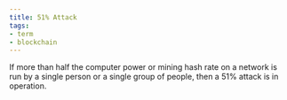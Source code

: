 ```yaml
---
title: 51% Attack
tags: 
- term
- blockchain
---
```


If more than half the computer power or mining hash rate on a network is run by a single person or a single group of people, then a 51% attack is in operation.
